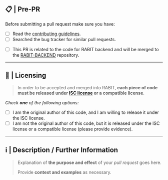 <!--
# Please follow the guide below:
> You will be asked some questions, please read them carefully and answer honestly.
> Check all relevant boxes relevant to your pull request by adding an x to the square brackets: ([ ] => [x]).
> Use the preview tab to see what your pull request will actually look like.
-->

## 📋 | Pre-PR

Before submitting a pull request make sure you have:

- [ ] Read the [contributing guidelines](https://fit3170-fy-project-7.github.io/RABIT-DOCS/dev-guide/contributing.html).
- [ ] Searched the bug tracker for similar pull requests.

<!--
Please ensure that you opened a pull request to the correct repository. Otherwise your PR may be closed or ignored.

Frontend: https://github.com/FIT3170-FY-Project-7/RABIT-FRONTEND
Backend: https://github.com/FIT3170-FY-Project-7/RABIT-BACKEND
Common: https://github.com/FIT3170-FY-Project-7/RABIT-COMMON
Documentation: https://github.com/FIT3170-FY-Project-7/RABIT-DOCS

If your PR spans over multiple repositories, open a separate PR in each of them and mention the PRs in the additional context section below.
-->

- [ ] This PR is related to the code for RABIT backend and will be merged to the [RABIT-BACKEND](https://github.com/FIT3170-FY-Project-7/RABIT-BACKEND) repository.

---

## 📄 | Licensing

> In order to be accepted and merged into RABIT, **each piece of code must be released under [ISC license](https://github.com/FIT3170-FY-Project-7/RABIT-BACKEND/blob/main/LICENSE.md) or a compatible license**.
>

*Check **one** of the following options:*

- [ ] I am the original author of this code, and I am willing to release it under the ISC license.
- [ ] I am not the original author of this code, but it is released under the ISC license or a compatible license (please provide evidence).

---

## ℹ️ | Description / Further Information

> Explanation of __the purpose and effect__ of your *pull request* goes here.
>
> Provide __context and examples__ as necessary.

<!-- WRITE YOUR DESCRIPTION BELOW THIS COMMENT -->
